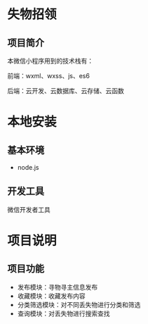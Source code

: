 # 失物招领

## 项目简介

本微信小程序用到的技术栈有：

前端：wxml、wxss、js、es6

后端：云开发、云数据库、云存储、云函数

# 本地安装

## 基本环境
- node.js
## 开发工具

微信开发者工具

# 项目说明
## 项目功能

- 发布模块：寻物寻主信息发布
- 收藏模块：收藏发布内容
- 分类筛选模块：对不同丢失物进行分类和筛选
- 查询模块：对丢失物进行搜索查找
